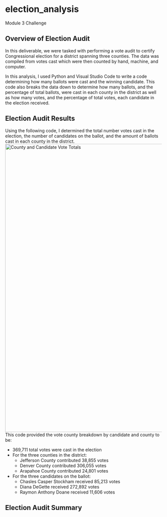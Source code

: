 # election_analysis
Module 3 Challenge

## Overview of Election Audit
In this deliverable, we were tasked with performing a vote audit to certify Congressional election for a district spanning three counties. The data was compiled from votes cast which were then counted by hand, machine, and computer.

In this analysis, I used Python and Visual Studio Code to write a code determining how many ballots were cast and the winning candidate. This code also breaks the data down to determine how many ballots, and the percentage of total ballots, were cast in each county in the district as well as how many votes, and the percentage of total votes, each candidate in the election received.

## Election Audit Results
Using the following code, I determined the total number votes cast in the election, the number of candidates on the ballot, and the amount of ballots cast in each county in the district.
<img width="924" alt="County and Candidate Vote Totals" src="https://user-images.githubusercontent.com/82982901/118411467-b97d9f00-b662-11eb-831e-1c0723881104.png">
This code provided the vote county breakdown by candidate and county to be:
* 369,711 total votes were cast in the election
* For the three counties in the district:
    - Jefferson County contributed 38,855 votes
    - Denver County contributed 306,055 votes 
    - Arapahoe County contributed 24,801 votes 
* For the three candidates on the ballot:
    - Chasles Casper Stockham received 85,213 votes
    - Diana DeGette received 272,892 votes
    - Raymon Anthony Doane received 11,606 votes




## Election Audit Summary
